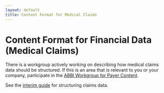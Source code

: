 ```yaml
---
layout: default
title: Content Format for Medical Claims
---
```


# Content Format for Financial Data (Medical Claims)

There is a workgroup actively working on describing how medical claims data should be structured. If this is an area that is relevant to you or your company, participate in the [ABBI Workgroup for Payer Content](http://wiki.siframework.org/ABBI+Payers+Workgroup).

See the [interim guide](http://wiki.siframework.org/Interim+Guide) for structuring claims data.

<!--
## Workflow

Refer to Download, Transmit Using Direct, and Transmit Using Email.

## Technical 

What are the requirements for medical claims?
How do we describe the format?

Example:

{% highlight json %}
{
   "patient":{
      "name":"Ellen Lu",
      "patientIdentifier":"W1234123456"
   },
   "insurance":{
      "name":"Name of Insurance",
      "payerID":123456,
      "payerIDType":"National Payer ID",
      "policyName":"Name of Policy",
      "policyInformation":123456,
      "memberID":"W1234123456",
      "memberName":"Name of Plan Member",
      "planName":"Name of Plan"
   },
   "claims":[
      {
         "claim":"0210336239290",
         "type":"PartB",
         "provider":{
            "name":"Inova Health Services",
            "providerID":123456789,
            "providerIDType":"National Provider ID"
         },
         "date":{
            "lowValue":20101102,
            "highValue":20101102
         },
         "charges":{
            "priceBilled":1022.50,
            "negotiatedPrice":782.33,
            "insurancePaid":625.86,
            "patientResponsibility":156.47
         },
         "service":{
            "name":"Name of Service Provided",
            "codeSystemName":"CPT",
            "codeSystem":"2.16.840.1.113883.6.96",
            "code":28521
         },
         "diagnosis":[
            {
               "name":"Name of Condition",
               "codeSystemName":"CPT",
               "codeSystem":"2.16.840.1.113883.6.96",
               "code":28521
            },
            {
               "name":"Name of Condition",
               "codeSystemName":"CPT",
               "codeSystem":"2.16.840.1.113883.6.96",
               "code":5854
            }
         ]
      }
   ]
}
{% endhighlight %}

## Security & Privacy

Section not needed.

-->